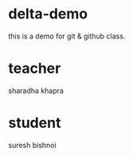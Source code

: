 # delta-demo
this is a demo for git &amp; github class.

# teacher 
sharadha khapra
# student
suresh bishnoi
